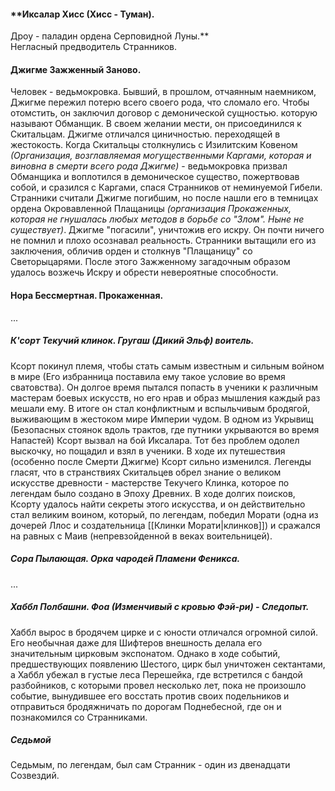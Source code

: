 #### **Иксалар Хисс (Хисс - Туман). 
Дроу - паладин ордена Серповидной Луны.**  
Негласный предводитель Странников. 

#### **Джигме Зажженный Заново.** 
Человек - ведьмокровка. 
Бывший, в прошлом,  отчаянным наемником, Джигме пережил потерю всего своего рода, что сломало его. Чтобы отомстить, он заключил договор с демонической сущностью. которую называют Обманщик. В своем желании мести, он присоединился к Скитальцам. Джигме отличался циничностью. переходящей в жестокость. Когда Скитальцы столкнулись с Изилитским Ковеном *(Организация, возглавляемая могущественными Каргами, которая и виновна в смерти всего рода Джигме)* - ведьмокровка призвал Обманщика и воплотился в демоническое существо, пожертвовав собой, и сразился с Каргами, спася Странников от неминуемой Гибели. 
Странники считали Джигме погибшим, но после нашли его в темницах ордена Окровавленной Плащаницы *(организация Прокаженных, которая не гнушалась любых методов в борьбе со "Злом". Ныне не существует)*. Джигме "погасили", уничтожив его искру. Он почти ничего не помнил и плохо осознавал реальность. 
Странники вытащили его из заключения, обличив орден и столкнув "Плащаницу" со Светорыцарями. После этого Зажженному загадочным образом удалось возжечь Искру и обрести невероятные способности.

#### **Нора Бессмертная. Прокаженная.**       
...

##### **К'сорт Текучий клинок. Гругаш (Дикий Эльф) воитель.**
Ксорт покинул племя, чтобы стать самым известным и сильным войном в мире (Его избранница поставила ему такое условие во время сватовства). Он долгое время пытался попасть в ученики к различным мастерам боевых искусств, но его нрав и образ мышления каждый раз мешали ему. В итоге он стал конфликтным и вспыльчивым бродягой, выживающим в жестоком мире Империи чудом. В одном из Укрывищ (Безопасных стоянок вдоль трактов, где путники укрываются во время Напастей)  Ксорт вызвал на бой Иксалара. Тот без проблем одолел выскочку, но пощадил и взял в ученики. В ходе их путешествия (особенно после Смерти Джигме) Ксорт сильно изменился. 
Легенды гласят, что в странствиях Скитальцев обрел знание о великом искусстве древности - мастерстве Текучего Клинка, которое по легендам было создано в Эпоху Древних. В ходе долгих поисков, Ксорту удалось найти секреты этого искусства, и он действительно стал великим воином, который, по легендам, победил Морати (одна из дочерей Ллос и создательница [[Клинки Морати|клинков]]) и сражался на равных с Маив (непревзойденной в веках воительницей). 

##### Сора Пылающая. Орка чародей Пламени Феникса.
...

##### **Хаббл Полбашни. Фоа (Изменчивый с кровью Фэй-ри) - Следопыт.** 
Хаббл вырос в бродячем цирке и с юности отличался огромной силой. Его необычная даже для Шифтеров внешность делала его значительным цирковым экспонатом. Однако в ходе событий, предшествующих появлению Шестого, цирк был уничтожен сектантами, а Хаббл убежал в густые леса Перешейка, где встретился с бандой разбойников, с которыми провел несколько лет, пока не произошло событие, вынудившее его восстать против своих подельников и отправиться бродяжничать по дорогам Поднебесной, где он и познакомился со Странниками. 

##### Седьмой
Седьмым, по легендам, был сам Странник - один из двенадцати Созвездий. 